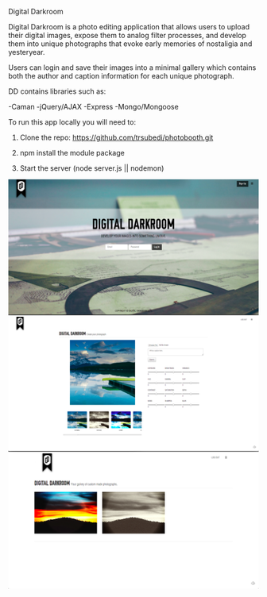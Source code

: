 Digital Darkroom

Digital Darkroom is a photo editing application that allows users to upload their digital images, expose them to analog filter processes, and develop them into unique photographs that evoke early memories of nostaligia and yesteryear.

Users can login and save their images into a minimal gallery which contains both the author and caption information for each unique photograph.

DD contains libraries such as:

-Caman
-jQuery/AJAX
-Express
-Mongo/Mongoose

To run this app locally you will need to:

1. Clone the repo:  https://github.com/trsubedi/photobooth.git

2. npm install the module package

3. Start the server (node server.js || nodemon)

![Alt text](/screenshots/home.png?raw=true "Homepage")
![Alt text](/screenshots/create.png?raw=true "Create page")
![Alt text](/screenshots/gallery.png?raw=true "Gallery page")
